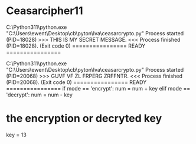 # Ceasarcipher11
C:\Python311\python.exe "C:\Users\ewent\Desktop\cb\pyton\Iva\ceasarcrypto.py"
Process started (PID=18028) >>>
  THIS IS MY SECRET MESSAGE.
<<< Process finished (PID=18028). (Exit code 0)
================ READY ================

C:\Python311\python.exe "C:\Users\ewent\Desktop\cb\pyton\Iva\ceasarcrypto.py"
Process started (PID=20068) >>>
 GUVF VF ZL FRPERG ZRFFNTR.
<<< Process finished (PID=20068). (Exit code 0)
================ READY ================
if mode == 'encrypt':
            num = num + key
        elif mode == 'decrypt':
            num = num - key
# the encryption or decryted key
key = 13

